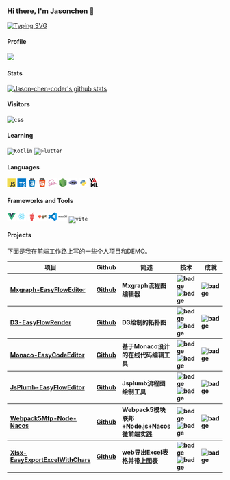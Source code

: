 ### Hi there, I'm Jasonchen 👋

<a href="https://git.io/typing-svg"><img src="https://readme-typing-svg.demolab.com?font=Fira+Code&pause=1000&color=259076&background=FF52BC00&width=610&lines=code+happily,+keep+open+source,+enjoy+life." alt="Typing SVG" /></a>

#### Profile
 ![](https://github-profile-summary-cards.vercel.app/api/cards/profile-details?username=Jason-chen-coder&count_private=true&show_icons=true&theme=gotham)

#### Stats
[![Jason-chen-coder's github stats](https://github-readme-stats-gray-kappa.vercel.app/api?username=Jason-chen-coder&count_private=true&show_icons=true&theme=gotham)]([https://www.bmpi.dev](https://blog.csdn.net/weixin_39085822?spm=1000.2115.3001.5343))

#### Visitors
<img height="20" src="https://badges.toozhao.com/badges/01FPBS78QPRZFKQGN6WNXJK8FH/green.svg" alt="css" />

<!-- ### My Stats: -->
<!-- ![Jason-chen-coder's github stats](https://github-readme-stats.vercel.app/api?username=Jason-chen-coder&show_icons=true&theme=radical)(https://github.com/Jason-chen-coder) -->
#### Learning 
<code><img height="20" src="https://encrypted-tbn0.gstatic.com/images?q=tbn:ANd9GcRglzwnBDunqKlVVYVxJi0rRnxEEZN4rTcmXR53PRklbxfY5lXhhGOI&usqp=CAE&s" title="Kotlin" alt="Kotlin" /></code>
<code><img height="20" src="https://logowik.com/content/uploads/images/flutter5786.jpg" title="Flutter"  alt="Flutter" /></code>


#### Languages
<!-- languages:start -->
<!-- prettier-ignore-start -->
<!-- markdownlint-disable -->
<code><img height="20" src="https://raw.githubusercontent.com/github/explore/80688e429a7d4ef2fca1e82350fe8e3517d3494d/topics/javascript/javascript.png" alt="javascript" /></code>
<code><img height="20" src="https://raw.githubusercontent.com/github/explore/80688e429a7d4ef2fca1e82350fe8e3517d3494d/topics/typescript/typescript.png" alt="typescript" /></code>
<code><img height="20" src="https://raw.githubusercontent.com/github/explore/80688e429a7d4ef2fca1e82350fe8e3517d3494d/topics/css/css.png" alt="css" /></code>
<code><img height="20" src="https://raw.githubusercontent.com/github/explore/80688e429a7d4ef2fca1e82350fe8e3517d3494d/topics/html/html.png" alt="html" /></code>
<code><img height="20" src="https://raw.githubusercontent.com/github/explore/80688e429a7d4ef2fca1e82350fe8e3517d3494d/topics/sass/sass.png" alt="sass" /></code>
<code><img height="20" src="https://raw.githubusercontent.com/github/explore/80688e429a7d4ef2fca1e82350fe8e3517d3494d/topics/nodejs/nodejs.png" alt="nodejs" /></code>
<code><img height="20" src="https://raw.githubusercontent.com/github/explore/80688e429a7d4ef2fca1e82350fe8e3517d3494d/topics/php/php.png" alt="php" /></code>
<code><img height="20" src="https://raw.githubusercontent.com/github/explore/80688e429a7d4ef2fca1e82350fe8e3517d3494d/topics/python/python.png" alt="python" /></code>
<code><img height="20" src="https://raw.githubusercontent.com/github/explore/80688e429a7d4ef2fca1e82350fe8e3517d3494d/topics/yaml/yaml.png" alt="yaml" /></code>
<!-- markdownlint-restore -->
<!-- prettier-ignore-end -->

<!-- languages:end -->

#### Frameworks and Tools

<!-- tools:start -->
<!-- prettier-ignore-start -->
<!-- markdownlint-disable -->
<code><img height="20" src="https://raw.githubusercontent.com/github/explore/80688e429a7d4ef2fca1e82350fe8e3517d3494d/topics/vue/vue.png" alt="vue" /></code>
<code><img height="20" src="https://raw.githubusercontent.com/github/explore/80688e429a7d4ef2fca1e82350fe8e3517d3494d/topics/react/react.png" alt="react" /></code>
<code><img height="20" src="https://raw.githubusercontent.com/github/explore/80688e429a7d4ef2fca1e82350fe8e3517d3494d/topics/gulp/gulp.png" alt="gulp" /></code>
<code><img height="20" src="https://raw.githubusercontent.com/github/explore/80688e429a7d4ef2fca1e82350fe8e3517d3494d/topics/git/git.png" alt="git" /></code>
<code><img height="20" src="https://raw.githubusercontent.com/github/explore/80688e429a7d4ef2fca1e82350fe8e3517d3494d/topics/visual-studio-code/visual-studio-code.png" alt="visual-studio-code" /></code>
<code><img height="20" src="https://raw.githubusercontent.com/github/explore/80688e429a7d4ef2fca1e82350fe8e3517d3494d/topics/macos/macos.png" alt="macos" /></code>
<code><img height="20" src="https://vitejs.dev/logo.svg" alt="vite" /></code>
<!-- markdownlint-restore -->
<!-- prettier-ignore-end -->
<!-- tools:end -->

 #### Projects
<p>下面是我在前端工作路上写的一些个人项目和DEMO。</p>
<table>
  <thead align="center">
    <tr>
      <th>项目</th>
      <th>Github</th>
      <th>简述</th>
      <th>技术</th>
      <th>成就</th>
    </tr>
  </thead>
  <tbody align="left">
    <tr>
      <th>
        <a href="https://jason-chen-coder.github.io/Mxgraph-EasyFlowEditor/#/" target="_blank">
        Mxgraph-EasyFlowEditor</a>
      </th>
      <th>
        <a href="https://github.com/Jason-chen-coder/Mxgraph-EasyFlowEditor" target="_blank">Github</a>
      </th>
      <th>Mxgraph流程图编辑器</th>
      <th>
        <img src="https://img.shields.io/badge/Vue.js-35495E?style=flat-square&amp;logo=vue.js&amp;logoColor=4FC08" alt="badge">
        <img src="https://img.shields.io/badge/mxgraph-%23f4c761?logoColor=white&style=flat-square" alt="badge">
      </th>
      <th>
        <img src="https://img.shields.io/github/stars/Jason-chen-coder/Mxgraph-EasyFlowEditor?style=flat-square" alt="badge">
      </th>
    </tr>
   <tr>
      <th>
        <a href="https://jason-chen-coder.github.io/D3-EasyFlowRender/#/treetopo" target="_blank">
         D3-EasyFlowRender
       </a>
      </th>
      <th>
        <a href="https://github.com/Jason-chen-coder/D3-EasyFlowRender" target="_blank">Github</a>
      </th>
      <th>D3绘制的拓扑图</th>
      <th>
        <img src="https://img.shields.io/badge/Vue.js-35495E?style=flat-square&amp;logo=vue.js&amp;logoColor=4FC08" alt="badge">
         <img src="https://img.shields.io/badge/D3.js-%23f5834d?style=flat-square&amp;logo=D3.js&amp;logoColor=white" alt="badge">
      </th>
      <th>
        <img src="https://img.shields.io/github/stars/Jason-chen-coder/D3-EasyFlowRender?style=flat-square" alt="badge">
      </th>
    </tr>
   <tr>
      <th>
        <a href="https://jason-chen-coder.github.io/Monaco-EasyCodeEditor/" target="_blank">
         Monaco-EasyCodeEditor
       </a>
      </th>
      <th>
        <a href="https://github.com/Jason-chen-coder/Monaco-EasyCodeEditor" target="_blank">Github</a>
      </th>
      <th>基于Monaco设计的在线代码编辑工具</th>
      <th>
        <img src="https://img.shields.io/badge/Vue.js-35495E?style=flat-square&amp;logo=vue.js&amp;logoColor=4FC08" alt="badge">
        <img src="https://img.shields.io/badge/monaco-%230c7ebe?style=flat-square&logoColor=white" alt="badge">
      </th>
      <th>
        <img src="https://img.shields.io/github/stars/Jason-chen-coder/Monaco-EasyCodeEditor?style=flat-square" alt="badge">
      </th>
    </tr>
   <tr>
      <th>
        <a href="https://jason-chen-coder.github.io/JsPlumb-EasyFlowEditor/" target="_blank">
         JsPlumb-EasyFlowEditor
       </a>
      </th>
      <th>
        <a href="https://github.com/Jason-chen-coder/JsPlumb-EasyFlowEditor" target="_blank">Github</a>
      </th>
      <th>Jsplumb流程图绘制工具</th>
      <th>
        <img src="https://img.shields.io/badge/Vue.js-35495E?style=flat-square&amp;logo=vue.js&amp;logoColor=4FC08" alt="badge">
        <img src="https://img.shields.io/badge/jsplumb-%230c7ebe?style=flat-square&logoColor=white" alt="badge">
      </th>
      <th>
        <img src="https://img.shields.io/github/stars/Jason-chen-coder/JsPlumb-EasyFlowEditor?style=flat-square" alt="badge">
      </th>
    </tr>
   <tr>
      <th>
        <a href="https://github.com/Jason-chen-coder/Webpack5Mfp-Node-Nacos" target="_blank">
         Webpack5Mfp-Node-Nacos
       </a>
      </th>
      <th>
        <a href="https://github.com/Jason-chen-coder/Webpack5Mfp-Node-Nacos" target="_blank">Github</a>
      </th>
      <th>Webpack5模块联邦+Node.js+Nacos微前端实践</th>
      <th>
        <img src="https://img.shields.io/badge/Vue.js-35495E?style=flat-square&amp;logo=vue.js&amp;logoColor=4FC08" alt="badge">
        <img src="https://img.shields.io/badge/Node.js-111111?style=flat-square&amp&logo=Node.js&amp;logoColor=9be9a8" alt="badge">
      </th>
      <th>
        <img src="https://img.shields.io/github/stars/Jason-chen-coder/Webpack5Mfp-Node-Nacos?style=flat-square" alt="badge">
      </th>
    </tr>
    <tr>
      <th>
        <a href="https://jason-chen-coder.github.io/Xlsx-EasyExportExcelWithChars" target="_blank">
         Xlsx-EasyExportExcelWithChars
       </a>
      </th>
      <th>
        <a href="https://github.com/Jason-chen-coder/Xlsx-EasyExportExcelWithChars" target="_blank">Github</a>
      </th>
      <th>web导出Excel表格并带上图表</th>
      <th>
        <img src="https://img.shields.io/badge/Vue.js-35495E?style=flat-square&amp;logo=vue.js&amp;logoColor=4FC08" alt="badge">
       <img src="https://img.shields.io/badge/xslx-chart-chart?style=flat-square&logoColor=#07c160" alt="badge">
      </th>
      <th>
        <img src="https://img.shields.io/github/stars/Jason-chen-coder/Xlsx-EasyExportExcelWithChars?style=flat-square" alt="badge">
      </th>
    </tr>
  </tbody>
</table>
 
<!-- ![](https://raw.githubusercontent.com/bilibili-ayang/bilibili-ayang/main/assets/github-contribution-grid-snake.svg) -->


<!-- ### Top Langs:
[![Top Langs](https://github-readme-stats.vercel.app/api/top-langs/?username=Jason-chen-coder&layout=compact&theme=radical)](https://blog.csdn.net/weixin_39085822) 
 -->
<!-- ### Top Projects:
[![Readme Card](https://github-readme-stats.vercel.app/api/pin/?username=Jason-chen-coder&repo=Mxgraph-EasyFlowEditor&theme=radical)](https://github.com/Jason-chen-coder/Mxgraph-EasyFlowEditor)

[![Readme Card](https://github-readme-stats.vercel.app/api/pin/?username=Jason-chen-coder&repo=D3-EasyFlowRender&theme=radical)](https://github.com/Jason-chen-coder/D3-EasyFlowRender)

[![Readme Card](https://github-readme-stats.vercel.app/api/pin/?username=Jason-chen-coder&repo=JsPlumb-EasyFlowEditor&theme=radical)](https://github.com/Jason-chen-coder/JsPlumb-EasyFlowEditor)
 -->
<!-- ### 📈 Activity Graph：

![](https://activity-graph.herokuapp.com/graph?username=Jason-chen-coder&theme=react-dark) -->

